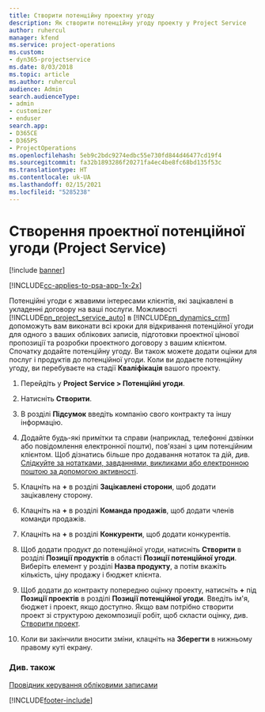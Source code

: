 ```yaml
---
title: Створити потенційну проектну угоду
description: Як створити потенційну угоду проекту у Project Service
author: ruhercul
manager: kfend
ms.service: project-operations
ms.custom:
- dyn365-projectservice
ms.date: 8/03/2018
ms.topic: article
ms.author: ruhercul
audience: Admin
search.audienceType:
- admin
- customizer
- enduser
search.app:
- D365CE
- D365PS
- ProjectOperations
ms.openlocfilehash: 5eb9c2bdc9274edbc55e730fd844d46477cd19f4
ms.sourcegitcommit: fa32b1893286f20271fa4ec4be8fc68bd135f53c
ms.translationtype: HT
ms.contentlocale: uk-UA
ms.lasthandoff: 02/15/2021
ms.locfileid: "5285238"
---
```

# <a name="create-a-project-opportunity-project-service"></a>Створення проектної потенційної угоди (Project Service)

[!include [banner](../includes/psa-now-project-operations.md)]

[!INCLUDE[cc-applies-to-psa-app-1x-2x](../includes/cc-applies-to-psa-app-1x-2x.md)]

Потенційні угоди є жвавими інтересами клієнтів, які зацікавлені в укладенні договору на ваші послуги. Можливості [!INCLUDE[pn_project_service_auto](../includes/pn-project-service-auto.md)] в [!INCLUDE[pn_dynamics_crm](../includes/pn-dynamics-crm.md)] допоможуть вам виконати всі кроки для відкривання потенційної угоди для одного з ваших облікових записів, підготовки проектної цінової пропозиції та розробки проектного договору з вашим клієнтом. Спочатку додайте потенційну угоду. Ви також можете додати оцінки для послуг і продуктів до потенційної угоди. Коли ви додаєте потенційну угоду, ви перебуваєте на стадії **Кваліфікація** вашого проекту.  
  
1.  Перейдіть у **Project Service > Потенційні угоди**.  
  
2.  Натисніть **Створити**.  
  
3.  В розділі **Підсумок** введіть компанію свого контракту та іншу інформацію.  
  
4.  Додайте будь-які примітки та справи (наприклад, телефонні дзвінки або повідомлення електронної пошти), пов'язані з цим потенційним клієнтом. Щоб дізнатись більше про додавання нотаток та дій, див. [Слідкуйте за нотатками, завданнями, викликами або електронною поштою за допомогою активності](https://docs.microsoft.com/dynamics365/customerengagement/on-premises/basics/work-with-activities).  
  
5.  Клацніть на **+** в розділі **Зацікавлені сторони**, щоб додати зацікавлену сторону.  
  
6.  Клацніть на **+** в розділі **Команда продажів**, щоб додати членів команди продажів.  
  
7.  Клацніть на **+** в розділі **Конкуренти**, щоб додати конкурентів.  
  
8.  Щоб додати продукт до потенційної угоди, натисніть **Створити** в розділі **Позиції продуктів** в області **Позиції потенційної угоди**. Виберіть елемент у розділі **Назва продукту**, а потім вкажіть кількість, ціну продажу і бюджет клієнта.  
  
9. Щоб додати до контракту попередню оцінку проекту, натисніть **+** під **Позиції проектів** в розділі **Позиції потенційної угоди**. Введіть ім'я, бюджет і проект, якщо доступно. Якщо вам потрібно створити проект зі структурою декомпозиції робіт, щоб скласти оцінку, див. [Створити проект](../psa/create-project.md).  
  
10. Коли ви закінчили вносити зміни, клацніть на **Зберегти** в нижньому правому куті екрану.  
  
### <a name="see-also"></a>Див. також  
 [Провідник керування обліковими записами](../psa/account-manager-guide.md)


[!INCLUDE[footer-include](../includes/footer-banner.md)]